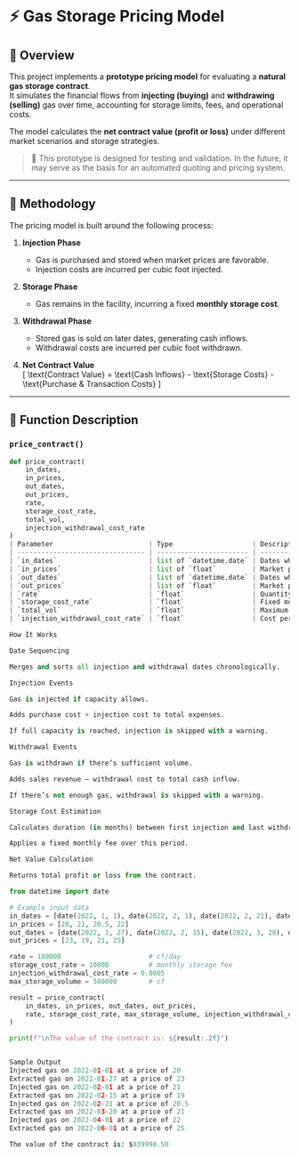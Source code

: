 # ⚡ Gas Storage Pricing Model

## 🧩 Overview
This project implements a **prototype pricing model** for evaluating a **natural gas storage contract**.  
It simulates the financial flows from **injecting (buying)** and **withdrawing (selling)** gas over time, accounting for storage limits, fees, and operational costs.

The model calculates the **net contract value (profit or loss)** under different market scenarios and storage strategies.

> 💬 This prototype is designed for testing and validation. In the future, it may serve as the basis for an automated quoting and pricing system.

---

## 🧠 Methodology

The pricing model is built around the following process:

1. **Injection Phase**  
   - Gas is purchased and stored when market prices are favorable.  
   - Injection costs are incurred per cubic foot injected.

2. **Storage Phase**  
   - Gas remains in the facility, incurring a fixed **monthly storage cost**.

3. **Withdrawal Phase**  
   - Stored gas is sold on later dates, generating cash inflows.  
   - Withdrawal costs are incurred per cubic foot withdrawn.

4. **Net Contract Value**  
   \[
   \text{Contract Value} = \text{Cash Inflows} - \text{Storage Costs} - \text{Purchase & Transaction Costs}
   \]

---

## 🧮 Function Description

### `price_contract()`

```python
def price_contract(
    in_dates, 
    in_prices, 
    out_dates, 
    out_prices, 
    rate, 
    storage_cost_rate, 
    total_vol, 
    injection_withdrawal_cost_rate
)
| Parameter                        | Type                    | Description                                                  |
| -------------------------------- | ----------------------- | ------------------------------------------------------------ |
| `in_dates`                       | list of `datetime.date` | Dates when gas is **injected** into storage                  |
| `in_prices`                      | list of `float`         | Market prices at injection dates                             |
| `out_dates`                      | list of `datetime.date` | Dates when gas is **withdrawn** (sold)                       |
| `out_prices`                     | list of `float`         | Market prices at withdrawal dates                            |
| `rate`                           | `float`                 | Quantity of gas injected or withdrawn per operation (cf/day) |
| `storage_cost_rate`              | `float`                 | Fixed monthly storage cost (USD)                             |
| `total_vol`                      | `float`                 | Maximum storage capacity (cf)                                |
| `injection_withdrawal_cost_rate` | `float`                 | Cost per cubic foot for injection/withdrawal (USD/cf)        |

How It Works

Date Sequencing

Merges and sorts all injection and withdrawal dates chronologically.

Injection Events

Gas is injected if capacity allows.

Adds purchase cost + injection cost to total expenses.

If full capacity is reached, injection is skipped with a warning.

Withdrawal Events

Gas is withdrawn if there’s sufficient volume.

Adds sales revenue – withdrawal cost to total cash inflow.

If there’s not enough gas, withdrawal is skipped with a warning.

Storage Cost Estimation

Calculates duration (in months) between first injection and last withdrawal.

Applies a fixed monthly fee over this period.

Net Value Calculation

Returns total profit or loss from the contract.

from datetime import date

# Example input data
in_dates = [date(2022, 1, 1), date(2022, 2, 1), date(2022, 2, 21), date(2022, 4, 1)]
in_prices = [20, 21, 20.5, 22]
out_dates = [date(2022, 1, 27), date(2022, 2, 15), date(2022, 3, 20), date(2022, 6, 1)]
out_prices = [23, 19, 21, 25]

rate = 100000                      # cf/day
storage_cost_rate = 10000          # monthly storage fee
injection_withdrawal_cost_rate = 0.0005
max_storage_volume = 500000        # cf

result = price_contract(
    in_dates, in_prices, out_dates, out_prices,
    rate, storage_cost_rate, max_storage_volume, injection_withdrawal_cost_rate
)

print(f"\nThe value of the contract is: ${result:.2f}")


Sample Output
Injected gas on 2022-01-01 at a price of 20
Extracted gas on 2022-01-27 at a price of 23
Injected gas on 2022-02-01 at a price of 21
Extracted gas on 2022-02-15 at a price of 19
Injected gas on 2022-02-21 at a price of 20.5
Extracted gas on 2022-03-20 at a price of 21
Injected gas on 2022-04-01 at a price of 22
Extracted gas on 2022-06-01 at a price of 25

The value of the contract is: $839998.50

